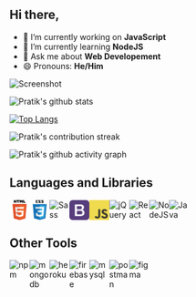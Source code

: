 ## Hi there,

- 🔭 I’m currently working on **JavaScript**
- 🌱 I’m currently learning **NodeJS**
- 💬 Ask me about **Web Developement**
- 😄 Pronouns: **He/Him**

![Screenshot](https://user-images.githubusercontent.com/80754608/122510210-d242f100-d022-11eb-910e-662677f711d8.png)

![Pratik's github stats](https://github-readme-stats.vercel.app/api?username=sahupratik30&show_icons=true&count_private=true&theme=tokyonight)

[![Top Langs](https://github-readme-stats.vercel.app/api/top-langs/?username=sahupratik30&layout=compact&langs_count=6,scss&theme=tokyonight)](https://github.com/sahupratik30/github-readme-stats)

![Pratik's contribution streak](https://github-readme-streak-stats.herokuapp.com/?user=sahupratik30&theme=tokyonight)

![Pratik's github activity graph](https://activity-graph.herokuapp.com/graph?username=sahupratik30&theme=buefy)

## Languages and Libraries
<img align="left" alt="HTML5" width="35px" src="https://raw.githubusercontent.com/github/explore/80688e429a7d4ef2fca1e82350fe8e3517d3494d/topics/html/html.png" />
<img align="left" alt="CSS3" width="35px" src="https://raw.githubusercontent.com/github/explore/80688e429a7d4ef2fca1e82350fe8e3517d3494d/topics/css/css.png" />
<img align="left" alt="Sass" width="35px" src="https://www.vectorlogo.zone/logos/sass-lang/sass-lang-icon.svg" />
<img align="left" alt="Bootstrap" width="35px" src="https://raw.githubusercontent.com/github/explore/80688e429a7d4ef2fca1e82350fe8e3517d3494d/topics/bootstrap/bootstrap.png" />
<img align="left" alt="JS" width="35px" src="https://raw.githubusercontent.com/github/explore/80688e429a7d4ef2fca1e82350fe8e3517d3494d/topics/javascript/javascript.png" />
<img align="left" alt="jQuery" width="35px" src="https://www.vectorlogo.zone/logos/jquery/jquery-icon.svg" />
<img align="left" alt="React" width="35px" src="https://www.vectorlogo.zone/logos/reactjs/reactjs-icon.svg" />
<img align="left" alt="NodeJS" width="35px" src="https://www.vectorlogo.zone/logos/nodejs/nodejs-icon.svg" />
<img align="left" alt="Java" width="35px" src="https://www.vectorlogo.zone/logos/java/java-icon.svg" />
<br />
<br />

## Other Tools
<img align="left" alt="npm" width="35px" src="https://www.vectorlogo.zone/logos/npmjs/npmjs-icon.svg" />
<img align="left" alt="mongodb" width="35px" src="https://www.vectorlogo.zone/logos/mongodb/mongodb-icon.svg" />
<img align="left" alt="heroku" width="35px" src="https://www.vectorlogo.zone/logos/heroku/heroku-icon.svg" />
<img align="left" alt="firebase" width="35px" src="https://www.vectorlogo.zone/logos/firebase/firebase-icon.svg" />
<img align="left" alt="mysql" width="35px" src="https://www.vectorlogo.zone/logos/mysql/mysql-icon.svg" />
<img align="left" alt="postman" width="35px" src="https://www.vectorlogo.zone/logos/getpostman/getpostman-icon.svg" />
<img align="left" alt="figma" width="35px" src="https://www.vectorlogo.zone/logos/figma/figma-icon.svg" />
